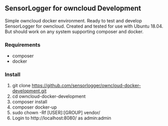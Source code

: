 ## SensorLogger for owncloud Development

Simple owncloud docker environment. Ready to test and develop SensorLogger for owncloud.
Created and tested for use with Ubuntu 18.04. But should work on any system supporting composer and docker.

### Requirements
* composer
* docker

### Install
1. git clone https://github.com/sensorlogger/owncloud-docker-development.git
1. cd owncloud-docker-development
1. composer install
1. composer docker-up
1. sudo chown -Rf [USER]:[GROUP] vendor/
1. Login to http://localhost:8080/ as admin:admin